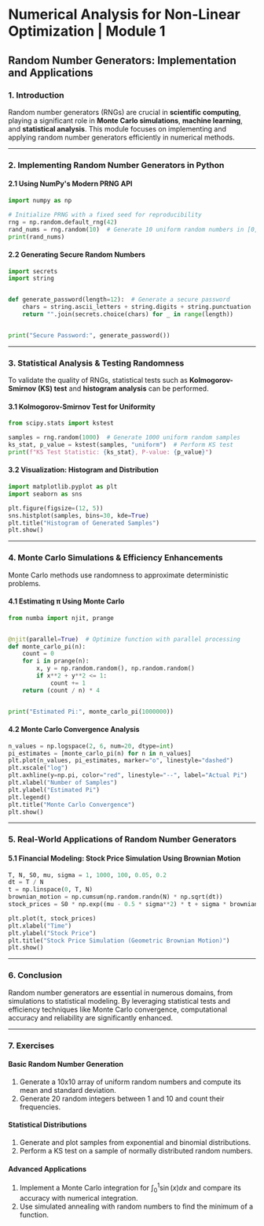 # Numerical Analysis for Non-Linear Optimization | Module 1

## Random Number Generators: Implementation and Applications

### 1. Introduction

Random number generators (RNGs) are crucial in **scientific computing**, playing a significant role in **Monte Carlo simulations**, **machine learning**, and **statistical analysis**. This module focuses on implementing and applying random number generators efficiently in numerical methods.

---

### 2. Implementing Random Number Generators in Python

#### 2.1 Using NumPy's Modern PRNG API

```python
import numpy as np

# Initialize PRNG with a fixed seed for reproducibility
rng = np.random.default_rng(42)
rand_nums = rng.random(10)  # Generate 10 uniform random numbers in [0,1)
print(rand_nums)
```

#### 2.2 Generating Secure Random Numbers

```python
import secrets
import string


def generate_password(length=12):  # Generate a secure password
    chars = string.ascii_letters + string.digits + string.punctuation
    return "".join(secrets.choice(chars) for _ in range(length))


print("Secure Password:", generate_password())
```

---

### 3. Statistical Analysis & Testing Randomness

To validate the quality of RNGs, statistical tests such as **Kolmogorov-Smirnov (KS) test** and **histogram analysis** can be performed.

#### 3.1 Kolmogorov-Smirnov Test for Uniformity

```python
from scipy.stats import kstest

samples = rng.random(1000)  # Generate 1000 uniform random samples
ks_stat, p_value = kstest(samples, "uniform")  # Perform KS test
print(f"KS Test Statistic: {ks_stat}, P-value: {p_value}")
```

#### 3.2 Visualization: Histogram and Distribution

```python
import matplotlib.pyplot as plt
import seaborn as sns

plt.figure(figsize=(12, 5))
sns.histplot(samples, bins=30, kde=True)
plt.title("Histogram of Generated Samples")
plt.show()
```

---

### 4. Monte Carlo Simulations & Efficiency Enhancements

Monte Carlo methods use randomness to approximate deterministic problems.

#### 4.1 Estimating π Using Monte Carlo

```python
from numba import njit, prange


@njit(parallel=True)  # Optimize function with parallel processing
def monte_carlo_pi(n):
    count = 0
    for i in prange(n):
        x, y = np.random.random(), np.random.random()
        if x**2 + y**2 <= 1:
            count += 1
    return (count / n) * 4


print("Estimated Pi:", monte_carlo_pi(1000000))
```

#### 4.2 Monte Carlo Convergence Analysis

```python
n_values = np.logspace(2, 6, num=20, dtype=int)
pi_estimates = [monte_carlo_pi(n) for n in n_values]
plt.plot(n_values, pi_estimates, marker="o", linestyle="dashed")
plt.xscale("log")
plt.axhline(y=np.pi, color="red", linestyle="--", label="Actual Pi")
plt.xlabel("Number of Samples")
plt.ylabel("Estimated Pi")
plt.legend()
plt.title("Monte Carlo Convergence")
plt.show()
```

---

### 5. Real-World Applications of Random Number Generators

#### 5.1 Financial Modeling: Stock Price Simulation Using Brownian Motion

```python
T, N, S0, mu, sigma = 1, 1000, 100, 0.05, 0.2
dt = T / N
t = np.linspace(0, T, N)
brownian_motion = np.cumsum(np.random.randn(N) * np.sqrt(dt))
stock_prices = S0 * np.exp((mu - 0.5 * sigma**2) * t + sigma * brownian_motion)

plt.plot(t, stock_prices)
plt.xlabel("Time")
plt.ylabel("Stock Price")
plt.title("Stock Price Simulation (Geometric Brownian Motion)")
plt.show()
```

---

### 6. Conclusion

Random number generators are essential in numerous domains, from simulations to statistical modeling. By leveraging statistical tests and efficiency techniques like Monte Carlo convergence, computational accuracy and reliability are significantly enhanced.

---

### 7. Exercises

#### Basic Random Number Generation

1. Generate a 10x10 array of uniform random numbers and compute its mean and standard deviation.
2. Generate 20 random integers between 1 and 10 and count their frequencies.

#### Statistical Distributions

1. Generate and plot samples from exponential and binomial distributions.
2. Perform a KS test on a sample of normally distributed random numbers.

#### Advanced Applications

1. Implement a Monte Carlo integration for $\int_0^1 \sin(x)dx$ and compare its accuracy with numerical integration.
2. Use simulated annealing with random numbers to find the minimum of a function.
